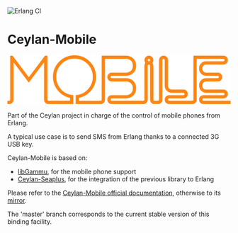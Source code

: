 ![Erlang CI](https://github.com/Olivier-Boudeville/Ceylan-Mobile/workflows/Erlang%20CI/badge.svg)

# Ceylan-Mobile

![](/doc/mobile-title.png)


Part of the Ceylan project in charge of the control of mobile phones from Erlang.

A typical use case is to send SMS from Erlang thanks to a connected 3G USB key.

Ceylan-Mobile is based on:
* [libGammu](https://wammu.eu/libgammu/), for the mobile phone support
* [Ceylan-Seaplus](https://github.com/Olivier-Boudeville/Ceylan-Seaplus), for the integration of the previous library to Erlang

Please refer to the [Ceylan-Mobile official documentation](http://mobile.esperide.org), otherwise to its [mirror](http://olivier-boudeville.github.io/Ceylan-Mobile/).

The 'master' branch corresponds to the current stable version of this binding facility.
